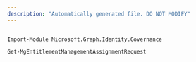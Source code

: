 ```yaml
---
description: "Automatically generated file. DO NOT MODIFY"
---
```


```powershellv1

Import-Module Microsoft.Graph.Identity.Governance

Get-MgEntitlementManagementAssignmentRequest

```